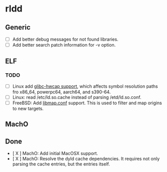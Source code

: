 # rldd 

## Generic

- [ ] Add better debug messages for not found libraries.
- [ ] Add better search patch information for -v option.

## ELF

### TODO

- [ ] Linux add [glibc-hwcap support](https://sourceware.org/pipermail/libc-alpha/2020-June/115250.html), which affects symbol resolution paths fro x86_64, powerpc64, aarch64, and s390-64.
- [ ] Linux: read /etc/ld.so.cache instead of parsing /etd/ld.so.conf.
- [ ] FreeBSD: Add [libmap.conf](https://www.freebsd.org/cgi/man.cgi?libmap.conf) support.  This is used to filter and map origins to new targets.

## MachO

## Done

- [ X ] MachO: Add initial MacOSX support.
- [ X ] MachO: Resolve the dyld cache dependencies.  It requires not only parsing the cache entries, but the entries itself.

